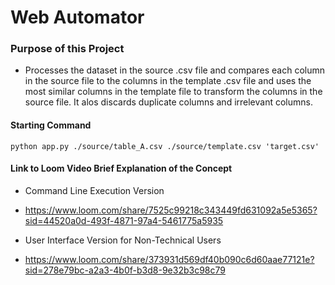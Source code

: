 # Web Automator

### Purpose of this Project 
+ Processes the dataset in the source .csv file and compares each column in the source file to the columns in the template .csv file and uses the most similar columns in the template file to transform the columns in the source file. It alos discards duplicate columns and irrelevant columns.

#### Starting Command
```python app.py ./source/table_A.csv ./source/template.csv 'target.csv'```

#### Link to Loom Video Brief Explanation of the Concept
- Command Line Execution Version
+ https://www.loom.com/share/7525c99218c343449fd631092a5e5365?sid=44520a0d-493f-4871-97a4-5461775a5935

- User Interface Version for Non-Technical Users
+ https://www.loom.com/share/373931d569df40b090c6d60aae77121e?sid=278e79bc-a2a3-4b0f-b3d8-9e32b3c98c79